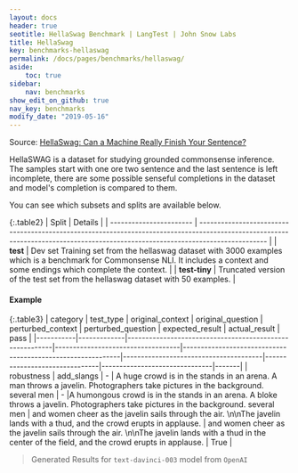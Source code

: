```yaml
---
layout: docs
header: true
seotitle: HellaSwag Benchmark | LangTest | John Snow Labs
title: HellaSwag
key: benchmarks-hellaswag
permalink: /docs/pages/benchmarks/hellaswag/
aside:
    toc: true
sidebar:
    nav: benchmarks
show_edit_on_github: true
nav_key: benchmarks
modify_date: "2019-05-16"
---
```


Source: [HellaSwag: Can a Machine Really Finish Your Sentence?](https://aclanthology.org/P19-1472/)

HellaSWAG is a dataset for studying grounded commonsense inference. The samples start with one ore two sentence and the last sentence is left incomplete, there are some possible senseful completions in the dataset and model's completion is compared to them.

You can see which subsets and splits are available below.

{:.table2}
| Split                    | Details                                                                                                                                                                         |
| ----------------------- | ------------------------------------------------------------------------------------------------------------------------------------------------------------------------------- |
| **test**      | Dev set Training set from the hellaswag dataset with 3000 examples which is a benchmark for Commonsense NLI. It includes a context and some endings which complete the context. |
| **test-tiny** | Truncated version of the test set from the hellaswag dataset with 50 examples.                                                                                                  |

#### Example


{:.table3}
| category   | test_type    | original_context                                         | original_question                  | perturbed_context                                           | perturbed_question                     | expected_result                | actual_result                  | pass   |
|-----------|-------------|---------------------------------------------------------|-----------------------------------|------------------------------------------------------------|---------------------------------------|-------------------------------|-------------------------------|-------|
| robustness | 	add_slangs  | - | 	A huge crowd is in the stands in an arena. A man throws a javelin. Photographers take pictures in the background. several men | - |A humongous crowd is in the stands in an arena. A bloke throws a javelin. Photographers take pictures in the background. several men | and women cheer as the javelin sails through the air. \n\nThe javelin lands with a thud, and the crowd erupts in applause. | and women cheer as the javelin sails through the air. \n\nThe javelin lands with a thud in the center of the field, and the crowd erupts in applause.  | True |


> Generated Results for `text-davinci-003` model from `OpenAI`
